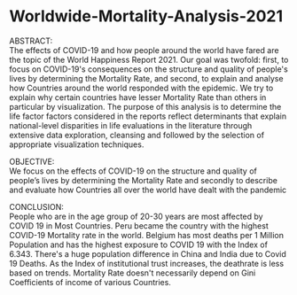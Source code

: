 # Worldwide-Mortality-Analysis-2021

ABSTRACT:   
The effects of COVID-19 and how people around the world have fared are the topic of the World Happiness Report 2021. Our goal was twofold: first, to focus on COVID-19's consequences on the structure and quality of people's lives by determining the Mortality Rate, and second, to explain and analyse how Countries around the world responded with the epidemic. We try to explain why certain countries have lesser Mortality Rate than others in particular by visualization.
The purpose of this analysis is to determine the life factor factors considered in the reports reflect determinants that explain national-level disparities in life evaluations in the literature through extensive data exploration, cleansing and followed by the selection of appropriate visualization techniques.

OBJECTIVE:   
We focus on the effects of COVID-19 on the structure and quality of people’s lives by determining the Mortality Rate and secondly to describe and evaluate how Countries all over the world have dealt with the pandemic

CONCLUSION:  
People who are in the age group of 20-30 years are most affected by COVID 19 in Most Countries.
Peru became the country with the highest COVID-19 Mortality rate in the world.
Belgium has most deaths per 1 Million Population and has the highest exposure to COVID 19 with the Index of 6.343.
There's a huge population difference in China and India due to Covid 19 Deaths.
As the Index of institutional trust increases, the deathrate is less based on trends.
Mortality Rate doesn't necessarily depend on Gini Coefficients of income of various Countries.
